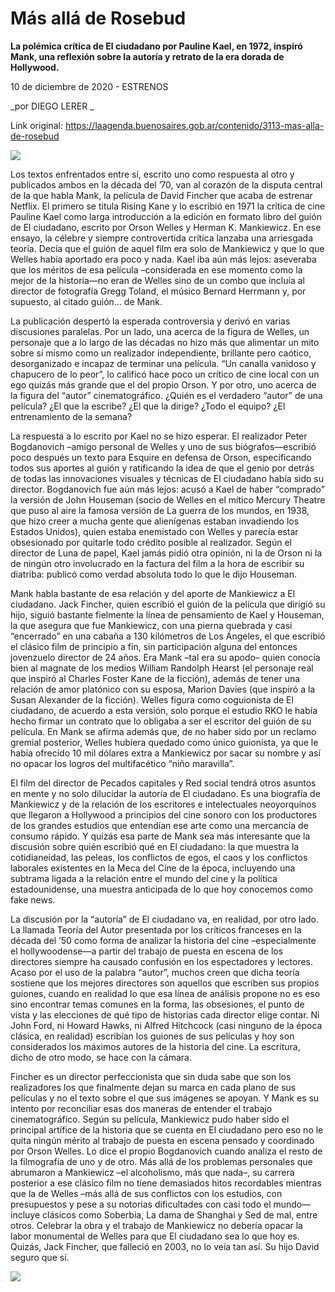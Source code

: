 # Más allá de Rosebud

**La polémica crítica de El ciudadano por Pauline Kael, en 1972, inspiró Mank, una reflexión sobre la autoría y retrato de la era dorada de Hollywood.**

10 de diciembre de 2020 - ESTRENOS

_por DIEGO LERER _

Link original: https://laagenda.buenosaires.gob.ar/contenido/3113-mas-alla-de-rosebud



![](https://cdn.flowlikemusic.com/files/images/34813/e7a936df-8903-48ed-b0f2-5796d657f6be.jpg)




Los textos enfrentados entre sí, escrito uno como respuesta al otro y publicados ambos en la década del ’70, van al corazón de la disputa central de la que habla Mank, la película de David Fincher que acaba de estrenar Netflix. El primero se titula Rising Kane y lo escribió en 1971 la crítica de cine Pauline Kael como larga introducción a la edición en formato libro del guión de El ciudadano, escrito por Orson Welles y Herman K. Mankiewicz. En ese ensayo, la célebre y siempre controvertida crítica lanzaba una arriesgada teoría. Decía que el guión de aquel film era solo de Mankiewicz y que lo que Welles había aportado era poco y nada. Kael iba aún más lejos: aseveraba que los méritos de esa película –considerada en ese momento como la mejor de la historia—no eran de Welles sino de un combo que incluía al director de fotografía Gregg Toland, el músico Bernard Herrmann y, por supuesto, al citado guión… de Mank.




La publicación despertó la esperada controversia y derivó en varias discusiones paralelas. Por un lado, una acerca de la figura de Welles, un personaje que a lo largo de las décadas no hizo más que alimentar un mito sobre sí mismo como un realizador independiente, brillante pero caótico, desorganizado e incapaz de terminar una película. “Un canalla vanidoso y chapucero de lo peor”, lo calificó hace poco un crítico de cine local con un ego quizás más grande que el del propio Orson. Y por otro, uno acerca de la figura del “autor” cinematográfico. ¿Quién es el verdadero “autor” de una película? ¿El que la escribe? ¿El que la dirige? ¿Todo el equipo? ¿El entrenamiento de la semana?




La respuesta a lo escrito por Kael no se hizo esperar. El realizador Peter Bogdanovich –amigo personal de Welles y uno de sus biógrafos—escribió poco después un texto para Esquire en defensa de Orson, especificando todos sus aportes al guión y ratificando la idea de que el genio por detrás de todas las innovaciones visuales y técnicas de El ciudadano había sido su director. Bogdanovich fue aún más lejos: acusó a Kael de haber “comprado” la versión de John Houseman (socio de Welles en el mítico Mercury Theatre que puso al aire la famosa versión de La guerra de los mundos, en 1938, que hizo creer a mucha gente que alienígenas estaban invadiendo los Estados Unidos), quien estaba enemistado con Welles y parecía estar obsesionado por quitarle todo crédito posible al realizador. Según el director de Luna de papel, Kael jamás pidió otra opinión, ni la de Orson ni la de ningún otro involucrado en la factura del film a la hora de escribir su diatriba: publicó como verdad absoluta todo lo que le dijo Houseman.




Mank habla bastante de esa relación y del aporte de Mankiewicz a El ciudadano. Jack Fincher, quien escribió el guión de la película que dirigió su hijo, siguió bastante fielmente la línea de pensamiento de Kael y Houseman, la que asegura que fue Mankiewicz, con una pierna quebrada y casi “encerrado” en una cabaña a 130 kilómetros de Los Ángeles, el que escribió el clásico film de principio a fin, sin participación alguna del entonces jovenzuelo director de 24 años. Era Mank –tal era su apodo– quien conocía bien al magnate de los medios William Randolph Hearst (el personaje real que inspiró al Charles Foster Kane de la ficción), además de tener una relación de amor platónico con su esposa, Marion Davies (que inspiró a la Susan Alexander de la ficción). Welles figura como coguionista de El ciudadano, de acuerdo a esta versión, solo porque el estudio RKO le había hecho firmar un contrato que lo obligaba a ser el escritor del guión de su película. En Mank se afirma además que, de no haber sido por un reclamo gremial posterior, Welles hubiera quedado como único guionista, ya que le había ofrecido 10 mil dólares extra a Mankiewicz por sacar su nombre y así no opacar los logros del multifacético “niño maravilla”.




El film del director de Pecados capitales y Red social tendrá otros asuntos en mente y no solo dilucidar la autoría de El ciudadano. Es una biografía de Mankiewicz y de la relación de los escritores e intelectuales neoyorquinos que llegaron a Hollywood a principios del cine sonoro con los productores de los grandes estudios que entendían ese arte como una mercancía de consumo rápido. Y quizás esa parte de Mank sea más interesante que la discusión sobre quién escribió qué en El ciudadano: la que muestra la cotidianeidad, las peleas, los conflictos de egos, el caos y los conflictos laborales existentes en la Meca del Cine de la época, incluyendo una subtrama ligada a la relación entre el mundo del cine y la política estadounidense, una muestra anticipada de lo que hoy conocemos como fake news.




La discusión por la “autoría” de El ciudadano va, en realidad, por otro lado. La llamada Teoría del Autor presentada por los críticos franceses en la década del ’50 como forma de analizar la historia del cine –especialmente el hollywoodense—a partir del trabajo de puesta en escena de los directores siempre ha causado confusión en los espectadores y lectores. Acaso por el uso de la palabra “autor”, muchos creen que dicha teoría sostiene que los mejores directores son aquellos que escriben sus propios guiones, cuando en realidad lo que esa línea de análisis propone no es eso sino encontrar temas comunes en la forma, las obsesiones, el punto de vista y las elecciones de qué tipo de historias cada director elige contar. Ni John Ford, ni Howard Hawks, ni Alfred Hitchcock (casi ninguno de la época clásica, en realidad) escribían los guiones de sus películas y hoy son considerados los máximos autores de la historia del cine. La escritura, dicho de otro modo, se hace con la cámara.




Fincher es un director perfeccionista que sin duda sabe que son los realizadores los que finalmente dejan su marca en cada plano de sus películas y no el texto sobre el que sus imágenes se apoyan. Y Mank es su intento por reconciliar esas dos maneras de entender el trabajo cinematográfico. Según su película, Mankiewicz pudo haber sido el principal artífice de la historia que se cuenta en El ciudadano pero eso no le quita ningún mérito al trabajo de puesta en escena pensado y coordinado por Orson Welles. Lo dice el propio Bogdanovich cuando analiza el resto de la filmografía de uno y de otro. Más allá de los problemas personales que abrumaron a Mankiewicz –el alcoholismo, más que nada–, su carrera posterior a ese clásico film no tiene demasiados hitos recordables mientras que la de Welles –más allá de sus conflictos con los estudios, con presupuestos y pese a su notorias dificultades con casi todo el mundo—incluye clásicos como Soberbia, La dama de Shanghai y Sed de mal, entre otros. Celebrar la obra y el trabajo de Mankiewicz no debería opacar la labor monumental de Welles para que El ciudadano sea lo que hoy es. Quizás, Jack Fincher, que falleció en 2003, no lo veía tan así. Su hijo David seguro que sí.




[![](https://img.youtube.com/vi/M5DDx7shkSE/0.jpg)](https://www.youtube.com/watch?v=M5DDx7shkSE)



